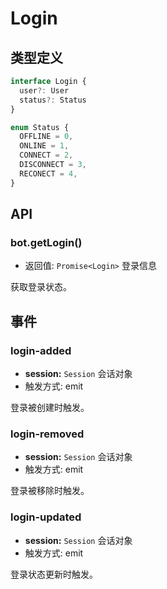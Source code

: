 # Login

## 类型定义

```ts
interface Login {
  user?: User
  status?: Status
}

enum Status {
  OFFLINE = 0,
  ONLINE = 1,
  CONNECT = 2,
  DISCONNECT = 3,
  RECONECT = 4,
}
```

## API

### bot.getLogin()

- 返回值: `Promise<Login>` 登录信息

获取登录状态。

## 事件

### login-added

- **session:** `Session` 会话对象
- 触发方式: emit

登录被创建时触发。

### login-removed

- **session:** `Session` 会话对象
- 触发方式: emit

登录被移除时触发。

### login-updated

- **session:** `Session` 会话对象
- 触发方式: emit

登录状态更新时触发。
